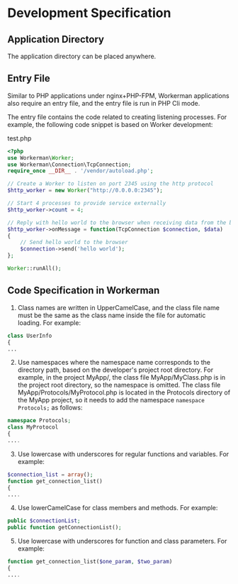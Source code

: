 # Development Specification

## Application Directory

The application directory can be placed anywhere.

## Entry File

Similar to PHP applications under nginx+PHP-FPM, Workerman applications also require an entry file, and the entry file is run in PHP Cli mode.

The entry file contains the code related to creating listening processes. For example, the following code snippet is based on Worker development:

test.php
```php
<?php
use Workerman\Worker;
use Workerman\Connection\TcpConnection;
require_once __DIR__ . '/vendor/autoload.php';

// Create a Worker to listen on port 2345 using the http protocol
$http_worker = new Worker("http://0.0.0.0:2345");

// Start 4 processes to provide service externally
$http_worker->count = 4;

// Reply with hello world to the browser when receiving data from the browser
$http_worker->onMessage = function(TcpConnection $connection, $data)
{
    // Send hello world to the browser
    $connection->send('hello world');
};

Worker::runAll();
```

## Code Specification in Workerman

1. Class names are written in UpperCamelCase, and the class file name must be the same as the class name inside the file for automatic loading. For example:
```php
class UserInfo
{
...
```

2. Use namespaces where the namespace name corresponds to the directory path, based on the developer's project root directory. For example, in the project MyApp/, the class file MyApp/MyClass.php is in the project root directory, so the namespace is omitted. The class file MyApp/Protocols/MyProtocol.php is located in the Protocols directory of the MyApp project, so it needs to add the namespace `namespace Protocols;` as follows:
```php
namespace Protocols;
class MyProtocol
{
....
```

3. Use lowercase with underscores for regular functions and variables. For example:
```php
$connection_list = array();
function get_connection_list()
{
....
```

4. Use lowerCamelCase for class members and methods. For example:
```php
public $connectionList;
public function getConnectionList();
```

5. Use lowercase with underscores for function and class parameters. For example:
```php
function get_connection_list($one_param, $two_param)
{
....
```
